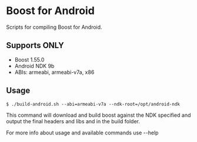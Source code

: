 # Boost for Android

Scripts for compiling Boost for Android.

## Supports **ONLY**
  * Boost 1.55.0
  * Android NDK 9b
  * ABIs: armeabi, armeabi-v7a, x86

## Usage
    $ ./build-android.sh --abi=armeabi-v7a --ndk-root=/opt/android-ndk

This command will download and build boost against the NDK specified and output the final headers and libs and in the build folder.

For more info about usage and available commands use --help

